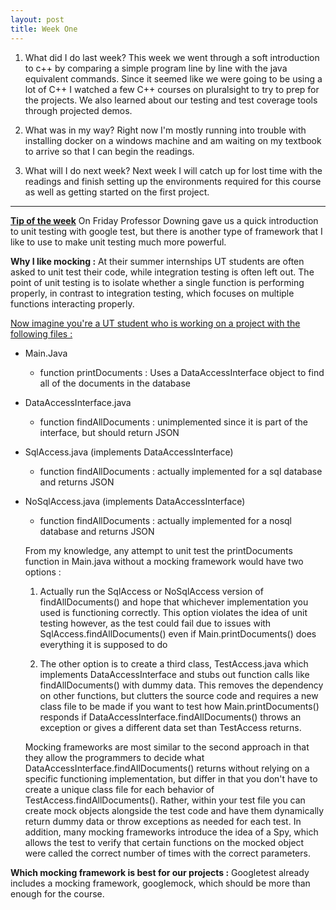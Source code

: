 ```yaml
---
layout: post
title: Week One
---
```



1. What did I do last week?
This week we went through a soft introduction to c++ by comparing a simple program line by line with the java equivalent commands. Since it seemed like we were going to be using a lot of C++ I watched a few C++ courses on pluralsight to try to prep for the projects. We also learned about our testing and test coverage tools through projected demos. 

2. What was in my way?
Right now I'm mostly running into trouble with installing docker on a windows machine and am waiting on my textbook to arrive so that I can begin the readings. 

3. What will I do next week?
Next week I will catch up for lost time with the readings and finish setting up the environments required for this course as well as getting started on the first project.


----------


<u>**Tip of the week**</u>
On Friday Professor Downing gave us a quick introduction to unit testing with google test, but there is another type of framework that I like to use to make unit testing much more powerful.


<b>Why I like mocking :</b>
At their summer internships UT students are often asked to unit test their code, while integration testing is often left out. The point of unit testing is to isolate whether a single function is performing properly, in contrast to integration testing, which focuses on multiple functions interacting properly. 

<u>Now imagine you're a UT student who is working on a project with the following files :</u>
	

 - Main.Java
	 - function printDocuments : Uses a DataAccessInterface object to find all of the documents in the database
 - DataAccessInterface.java
	 - function findAllDocuments : unimplemented since it is part of the interface, but should return JSON
 - SqlAccess.java (implements DataAccessInterface)
	 - function findAllDocuments : actually implemented for a sql database and returns JSON
 - NoSqlAccess.java (implements DataAccessInterface)
	 - function findAllDocuments : actually implemented for a nosql database and returns JSON
	
	From my knowledge, any attempt to unit test the printDocuments function in Main.java without a mocking framework would have two options :
	
	1. Actually run the SqlAccess or NoSqlAccess version of findAllDocuments() and hope that whichever implementation you used is functioning correctly. This option violates the idea of unit testing however, as the test could fail due to issues with SqlAccess.findAllDocuments() even if Main.printDocuments() does everything it is supposed to do
	
	2. The other option is to create a third class, TestAccess.java which implements DataAccessInterface and stubs out function calls like findAllDocuments() with dummy data. This removes the dependency on other functions, but clutters the source code and requires a new class file to be made if you want to test how Main.printDocuments() responds if DataAccessInterface.findAllDocuments() throws an exception or gives a different data set than TestAccess returns.
	
	Mocking frameworks are most similar to the second approach in that they allow the programmers to decide what DataAccessInterface.findAllDocuments() returns without relying on a specific functioning implementation, but differ in that you don't have to create a unique class file for each behavior of TestAccess.findAllDocuments(). Rather, within your test file you can create mock objects alongside the test code and have them dynamically return dummy data or throw exceptions as needed for each test. In addition, many mocking frameworks introduce the idea of a Spy, which allows the test to verify that certain functions on the mocked object were called the correct number of times with the correct parameters.

**Which mocking framework is best for our projects :**
	Googletest already includes a mocking framework, googlemock, which should be more than enough for the course. 